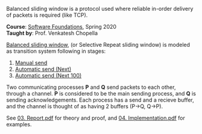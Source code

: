 Balanced sliding window is a protocol used where reliable in-order delivery
of packets is required (like TCP).

**Course**: [Software Foundations], Spring 2020<br>
**Taught by**: Prof. Venkatesh Chopella

[Balanced sliding window], (or Selective Repeat sliding window) is modeled as
transition system following in stages:
1. [Manual send](https://htmlf.github.io/balanced-sliding-window/SlidingWindow1.html)
2. [Automatic send (Next)](https://htmlf.github.io/balanced-sliding-window/SlidingWindow2.html)
3. [Automatic send (Next 100)](https://htmlf.github.io/balanced-sliding-window/SlidingWindow3.html)

Two communicating processes **P** and **Q** send packets to each other,
through a channel. **P** is considered to be the main sending process, and
**Q** is sending acknowledgements. Each process has a send and a recieve
buffer, and the channel is thought of as having 2 buffers (P->Q, Q->P).

See [03. Report.pdf] for theory and proof, and [04. Implementation.pdf]
for examples.

[Software Foundations]: https://github.com/iiithf/software-foundations
[Balanced sliding window]: https://cse.iitkgp.ac.in/~pallab/dist_sys/Lec-02-SlidingWindow.pdf
[03. Report.pdf]: docs/03.%20Report.pdf
[04. Implementation.pdf]: docs/04.%20Implementation.pdf
